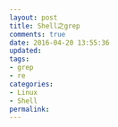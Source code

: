 ```yaml
---
layout: post
title: Shell之grep
comments: true
date: 2016-04-20 13:55:36
updated:
tags:
- grep
- re
categories:
- Linux
- Shell
permalink:
---
```

